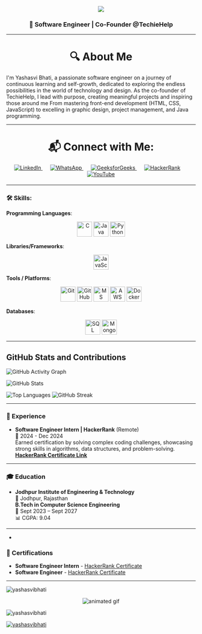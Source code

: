 <p align="center">
  <img src='![yashasvibhatibanner](https://github.com/user-attachments/assets/e8ee2df6-7513-4bdb-bfb7-e3e582f33a26)
" alt="GitHub Banner" width="100%">
</p>

![Typing SVG](https://readme-typing-svg.herokuapp.com?font=Fira+Code&pause=1000&color=F7931A&width=500&lines=Welcome+to+My+GitHub!;Open+Source+Enthusiast+🚀;I+love+Coding+👨‍💻)


<h1 align="center">Hi 👋, I'm Yashasvi Bhati</h1>
<h3 align="center">🚀 Software Engineer | Co-Founder @TechieHelp</h3>


---

<h1 align="center">🔍 About Me</h1>
I'm Yashasvi Bhati, a passionate software engineer on a journey of continuous learning and self-growth, dedicated to exploring the endless possibilities in the world of technology and design. As the co-founder of TechieHelp, I lead with purpose, creating meaningful projects and inspiring those around me From mastering front-end development (HTML, CSS, JavaScript) to excelling in graphic design, project management, and Java programming.

---
<h1 align="center">📬 Connect with Me:</h1>
<p align="center" style="margin-bottom: 20px;">
  <a href="www.linkedin.com/in/yashasvi-bhati-8444b82a1" target="blank" style="margin-right: 20px;">
    <img src="https://img.icons8.com/color/48/000000/linkedin.png" alt="LinkedIn" />
  </a>
  <a href="https://chat.whatsapp.com/CyqTMfdJF3dH0dvr0BLEAH" target="blank" style="margin-right: 20px;">
    <img src="https://img.icons8.com/color/48/000000/whatsapp.png" alt="WhatsApp" />
  </a>
  <a href="https://auth.leetcode.org/user/amitk25783/" target="blank" style="margin-right: 20px;">
    <img src="https://img.icons8.com/color/48/000000/GeeksforGeeks.png" alt="GeeksforGeeks" />
  </a>
  <a href="https://www.hackerrank.com/profile/yashasvibhati131" target="blank" style="margin-right: 20px;">
    <img src="https://img.icons8.com/external-tal-revivo-shadow-tal-revivo/48/000000/external-hackerrank-is-a-technology-company-that-focuses-on-competitive-programming-logo-shadow-tal-revivo.png" alt="HackerRank" />
  </a>
  <a href="https://www.youtube.com/@TechieHelp" target="blank">
    <img src="https://img.icons8.com/color/48/000000/youtube-play.png" alt="YouTube" />
  </a>
</p>


---

### 🛠️ Skills:

**Programming Languages**:
<p align="center">
  <img src="https://img.icons8.com/color/48/000000/c-programming.png" alt="C" width="40" height="40"/>
  <img src="https://img.icons8.com/color/48/000000/java-coffee-cup-logo.png" alt="Java" width="40" height="40"/>
  <img src="https://img.icons8.com/color/48/000000/python--v1.png" alt="Python" width="40" height="40"/>
</p>

**Libraries/Frameworks**:
<p align="center">
  <img src="https://img.icons8.com/color/48/000000/javascript.png" alt="JavaScript" width="40" height="40"/>
  
**Tools / Platforms**:
<p align="center">
  <img src="https://img.icons8.com/color/48/000000/git.png" alt="Git" width="40" height="40"/>
  <img src="https://img.icons8.com/color/48/000000/github--v1.png" alt="GitHub" width="40" height="40"/>
  <img src="https://img.icons8.com/color/48/000000/microsoft-excel-2019--v1.png" alt="MS Excel" width="40" height="40"/>
  <img src="https://img.icons8.com/color/48/000000/amazon-web-services.png" alt="AWS" width="40" height="40"/>
  <img src="https://img.icons8.com/color/48/000000/docker.png" alt="Docker" width="40" height="40"/>
</p>

**Databases**:
<p align="center">
  <img src="https://img.icons8.com/color/48/000000/postgreesql.png" alt="SQL" width="40" height="40"/>
  <img src="https://img.icons8.com/color/48/000000/mongodb.png" alt="MongoDB" width="40" height="40"/>
</p>

---
## GitHub Stats and Contributions

![GitHub Activity Graph](https://github-readme-activity-graph.vercel.app/graph?username=Itsyashasvibhati&theme=react-dark&bg_color=0D1117&color=79D7FF&line=FF69B4&point=FFD700)

![GitHub Stats](https://github-readme-stats.vercel.app/api?username=Itsyashasvibhati&show_icons=true&theme=radical&bg_color=45,0D1117,1F1F1F,313131&title_color=FF69B4&text_color=79D7FF&icon_color=FFD700)



![Top Languages](https://github-readme-stats.vercel.app/api/top-langs/?username=Itsyashasvibhati&layout=compact&theme=radical)
![GitHub Streak](https://github-readme-streak-stats.herokuapp.com/?user=Itsyashasvibhati&theme=radical)


---

### 💼 Experience

- **Software Engineer Intern | HackerRank** (Remote)  
  📅  2024 - Dec 2024  
  Earned certification by solving complex coding challenges, showcasing strong skills in algorithms, data structures, and problem-solving.  
  **[HackerRank Certificate Link](https://www.hackerrank.com/certificates/d4e742942d54)**  

- ---

### 🎓 Education

- **Jodhpur Institute of Engineering & Technology**  
  📍 Jodhpur, Rajasthan  
  **B.Tech in Computer Science Engineering**  
  📅 Sept 2023 – Sept 2027  
  📊 CGPA: 9.04

---



-

### 📜 Certifications

- **Software Engineer Intern** - [HackerRank Certificate](https://www.hackerrank.com/certificates/d4e742942d54)
- **Software Engineer** - [HackerRank Certificate](https://www.hackerrank.com/certificates/756f8d599711)

---




<p><img align="center" src="https://github-readme-stats.vercel.app/api/top-langs?username=Itsyashasvibhati&show_icons=true&locale=en&layout=compact" alt="yashasvibhati" /></p>

<p align="center">
  <img src="https://github.com/Itsyashasvibhati/Itsyashasvibhati/raw/main/assets/animation.gif" alt="animated gif" />
</p>

<p align="left"> <img src="https://komarev.com/ghpvc/?username=Itsyashasvibhati&label=Profile%20views&color=0e75b6&style=flat" alt="yashasvibhati" /> </p>

<p align="left"> <a href="https://github.com/ryo-ma/github-profile-trophy"><img src="https://github-profile-trophy.vercel.app/?username=Itsyashasvibhati" alt="yashasvibhati" /></a> </p>




